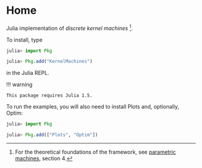 # Home

Julia implementation of *discrete kernel machines* [^1].

[^1]: For the theoretical foundations of the framework, see [parametric machines](https://arxiv.org/abs/2007.02777), section 4.

To install, type

```julia
julia> import Pkg

julia> Pkg.add("KernelMachines")
```

in the Julia REPL.

!!! warning

    This package requires Julia 1.5.

To run the examples, you will also need to install Plots and, optionally, Optim:

```julia
julia> import Pkg

julia> Pkg.add(["Plots", "Optim"])
```
